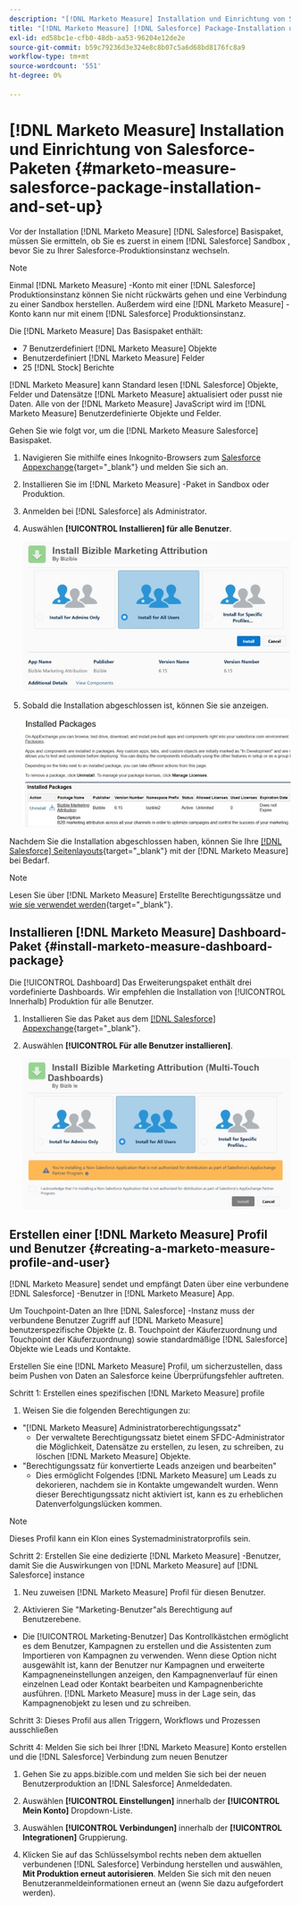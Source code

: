 ```yaml
---
description: "[!DNL Marketo Measure] Installation und Einrichtung von Salesforce-Paketen - [!DNL Marketo Measure] - Produktdokumentation"
title: "[!DNL Marketo Measure] [!DNL Salesforce] Package-Installation und -Einrichtung"
exl-id: ed58bc1e-cfb0-48db-aa53-96204e12de2e
source-git-commit: b59c79236d3e324e8c8b07c5a6d68bd8176fc8a9
workflow-type: tm+mt
source-wordcount: '551'
ht-degree: 0%

---
```


# [!DNL Marketo Measure] Installation und Einrichtung von Salesforce-Paketen {#marketo-measure-salesforce-package-installation-and-set-up}

Vor der Installation [!DNL Marketo Measure] [!DNL Salesforce] Basispaket, müssen Sie ermitteln, ob Sie es zuerst in einem [!DNL Salesforce] Sandbox , bevor Sie zu Ihrer Salesforce-Produktionsinstanz wechseln.

>[!NOTE]
>
>Einmal [!DNL Marketo Measure] -Konto mit einer [!DNL Salesforce] Produktionsinstanz können Sie nicht rückwärts gehen und eine Verbindung zu einer Sandbox herstellen. Außerdem wird eine [!DNL Marketo Measure] -Konto kann nur mit einem [!DNL Salesforce] Produktionsinstanz.

Die [!DNL Marketo Measure] Das Basispaket enthält:

* 7 Benutzerdefiniert [!DNL Marketo Measure] Objekte
* Benutzerdefiniert [!DNL Marketo Measure] Felder
* 25 [!DNL Stock] Berichte

[!DNL Marketo Measure] kann Standard lesen [!DNL Salesforce] Objekte, Felder und Datensätze [!DNL Marketo Measure] aktualisiert oder pusst nie Daten. Alle von der [!DNL Marketo Measure] JavaScript wird im [!DNL Marketo Measure] Benutzerdefinierte Objekte und Felder.

Gehen Sie wie folgt vor, um die [!DNL Marketo Measure Salesforce] Basispaket.

1. Navigieren Sie mithilfe eines Inkognito-Browsers zum [Salesforce Appexchange](https://appexchange.salesforce.com/appxListingDetail?listingId=a0N3000000B3KLuEAN){target=&quot;_blank&quot;} und melden Sie sich an.

1. Installieren Sie im [!DNL Marketo Measure] -Paket in Sandbox oder Produktion.

1. Anmelden bei [!DNL Salesforce] als Administrator.

1. Auswählen **[!UICONTROL Installieren] für alle Benutzer**.

   ![](assets/marketo-measure-salesforce-package-installation-and-set-up-1.png)

1. Sobald die Installation abgeschlossen ist, können Sie sie anzeigen.

   ![](assets/marketo-measure-salesforce-package-installation-and-set-up-2.png)

Nachdem Sie die Installation abgeschlossen haben, können Sie Ihre [[!DNL Salesforce] Seitenlayouts](/help/configuration-and-setup/marketo-measure-and-salesforce/page-layout-instructions.md){target=&quot;_blank&quot;} mit der [!DNL Marketo Measure] bei Bedarf.

>[!NOTE]
>
>Lesen Sie über [!DNL Marketo Measure] Erstellte Berechtigungssätze und [wie sie verwendet werden](/help/configuration-and-setup/marketo-measure-and-salesforce/marketo-measure-permission-sets.md){target=&quot;_blank&quot;}.

## Installieren [!DNL Marketo Measure] Dashboard-Paket {#install-marketo-measure-dashboard-package}

Die [!UICONTROL Dashboard] Das Erweiterungspaket enthält drei vordefinierte Dashboards. Wir empfehlen die Installation von [!UICONTROL Innerhalb] Produktion für alle Benutzer.

1. Installieren Sie das Paket aus dem [[!DNL Salesforce] Appexchange](https://login.salesforce.com/packaging/installPackage.apexp?p0=04t610000001jI6){target=&quot;_blank&quot;}.

1. Auswählen **[!UICONTROL Für alle Benutzer installieren]**.

   ![](assets/marketo-measure-salesforce-package-installation-and-set-up-3.png)

## Erstellen einer [!DNL Marketo Measure] Profil und Benutzer {#creating-a-marketo-measure-profile-and-user}

[!DNL Marketo Measure] sendet und empfängt Daten über eine verbundene [!DNL Salesforce] -Benutzer in [!DNL Marketo Measure] App.

Um Touchpoint-Daten an Ihre [!DNL Salesforce] -Instanz muss der verbundene Benutzer Zugriff auf [!DNL Marketo Measure] benutzerspezifische Objekte (z. B. Touchpoint der Käuferzuordnung und Touchpoint der Käuferzuordnung) sowie standardmäßige [!DNL Salesforce] Objekte wie Leads und Kontakte.

Erstellen Sie eine [!DNL Marketo Measure] Profil, um sicherzustellen, dass beim Pushen von Daten an Salesforce keine Überprüfungsfehler auftreten.

Schritt 1: Erstellen eines spezifischen [!DNL Marketo Measure] profile

1. Weisen Sie die folgenden Berechtigungen zu:

* &quot;[!DNL Marketo Measure] Administratorberechtigungssatz&quot;
   * Der verwaltete Berechtigungssatz bietet einem SFDC-Administrator die Möglichkeit, Datensätze zu erstellen, zu lesen, zu schreiben, zu löschen [!DNL Marketo Measure] Objekte.
* &quot;Berechtigungssatz für konvertierte Leads anzeigen und bearbeiten&quot;
   * Dies ermöglicht Folgendes [!DNL Marketo Measure] um Leads zu dekorieren, nachdem sie in Kontakte umgewandelt wurden. Wenn dieser Berechtigungssatz nicht aktiviert ist, kann es zu erheblichen Datenverfolgungslücken kommen.

>[!NOTE]
>
>Dieses Profil kann ein Klon eines Systemadministratorprofils sein.

Schritt 2: Erstellen Sie eine dedizierte [!DNL Marketo Measure] -Benutzer, damit Sie die Auswirkungen von [!DNL Marketo Measure] auf [!DNL Salesforce] instance

1. Neu zuweisen [!DNL Marketo Measure] Profil für diesen Benutzer.

1. Aktivieren Sie &quot;Marketing-Benutzer&quot;als Berechtigung auf Benutzerebene.

* Die [!UICONTROL Marketing-Benutzer] Das Kontrollkästchen ermöglicht es dem Benutzer, Kampagnen zu erstellen und die Assistenten zum Importieren von Kampagnen zu verwenden. Wenn diese Option nicht ausgewählt ist, kann der Benutzer nur Kampagnen und erweiterte Kampagneneinstellungen anzeigen, den Kampagnenverlauf für einen einzelnen Lead oder Kontakt bearbeiten und Kampagnenberichte ausführen. [!DNL Marketo Measure] muss in der Lage sein, das Kampagnenobjekt zu lesen und zu schreiben.

Schritt 3: Dieses Profil aus allen Triggern, Workflows und Prozessen ausschließen

Schritt 4: Melden Sie sich bei Ihrer [!DNL Marketo Measure] Konto erstellen und die [!DNL Salesforce] Verbindung zum neuen Benutzer

1. Gehen Sie zu apps.bizible.com und melden Sie sich bei der neuen Benutzerproduktion an [!DNL Salesforce] Anmeldedaten.

1. Auswählen **[!UICONTROL Einstellungen]** innerhalb der **[!UICONTROL Mein Konto]** Dropdown-Liste.

1. Auswählen **[!UICONTROL Verbindungen]** innerhalb der **[!UICONTROL Integrationen]** Gruppierung.

1. Klicken Sie auf das Schlüsselsymbol rechts neben dem aktuellen verbundenen [!DNL Salesforce] Verbindung herstellen und auswählen, **Mit Produktion erneut autorisieren**. Melden Sie sich mit den neuen Benutzeranmeldeinformationen erneut an (wenn Sie dazu aufgefordert werden).
